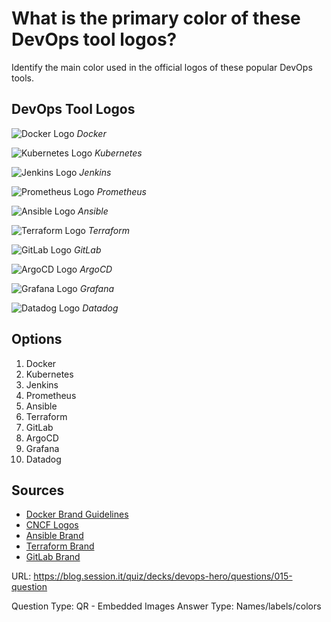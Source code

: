# What is the primary color of these DevOps tool logos?

Identify the main color used in the official logos of these popular DevOps tools.

## DevOps Tool Logos

![Docker Logo](https://www.docker.com/wp-content/uploads/2022/03/Moby-logo.png)
*Docker*

![Kubernetes Logo](https://kubernetes.io/images/kubernetes-horizontal-color.png)
*Kubernetes*

![Jenkins Logo](https://www.jenkins.io/images/logos/jenkins/jenkins.png)
*Jenkins*

![Prometheus Logo](https://prometheus.io/assets/prometheus_logo_orange_circle.svg)
*Prometheus*

![Ansible Logo](https://www.ansible.com/hubfs/Images/blog-social/Ansible%20Logo.png)
*Ansible*

![Terraform Logo](https://www.hashicorp.com/img/product-logos/terraform-primary.svg)
*Terraform*

![GitLab Logo](https://about.gitlab.com/images/press/logo/svg/gitlab-logo-500.svg)
*GitLab*

![ArgoCD Logo](https://argo-cd.readthedocs.io/en/stable/assets/logo.png)
*ArgoCD*

![Grafana Logo](https://grafana.com/static/img/grafana_logo.svg)
*Grafana*

![Datadog Logo](https://imgix.datadoghq.com/img/about/presskit/logo-v/dd_vertical_purple.png)
*Datadog*

## Options
1. Docker
2. Kubernetes
3. Jenkins
4. Prometheus
5. Ansible
6. Terraform
7. GitLab
8. ArgoCD
9. Grafana
10. Datadog

## Sources
- [Docker Brand Guidelines](https://www.docker.com/brand-guidelines/)
- [CNCF Logos](https://github.com/cncf/artwork)
- [Ansible Brand](https://www.ansible.com/logos)
- [Terraform Brand](https://www.hashicorp.com/brand)
- [GitLab Brand](https://about.gitlab.com/handbook/marketing/corporate-marketing/brand-activation/brand-standards/)

URL: https://blog.session.it/quiz/decks/devops-hero/questions/015-question

Question Type: QR - Embedded Images
Answer Type: Names/labels/colors